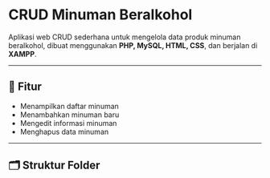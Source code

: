 # CRUD Minuman Beralkohol

Aplikasi web CRUD sederhana untuk mengelola data produk minuman beralkohol, dibuat menggunakan **PHP, MySQL, HTML, CSS**, dan berjalan di **XAMPP**.

---

## 🎯 Fitur

- Menampilkan daftar minuman
- Menambahkan minuman baru
- Mengedit informasi minuman
- Menghapus data minuman

---

## 🗂️ Struktur Folder

